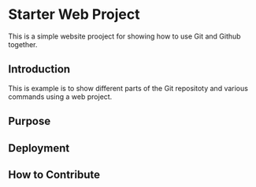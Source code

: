 # Starter Web Project

This is a simple website prooject for 
showing how to use Git and Github together.

## Introduction

This is example is to show different parts of the Git repositoty
and various commands using a web project.

## Purpose

## Deployment

## How to Contribute